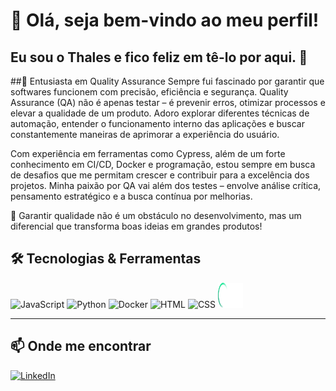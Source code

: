 # 👋 Olá, seja bem-vindo ao meu perfil!  

## Eu sou o Thales e fico feliz em tê-lo por aqui. 🚀  

##🧐 Entusiasta em Quality Assurance
Sempre fui fascinado por garantir que softwares funcionem com precisão, eficiência e segurança. Quality Assurance (QA) não é apenas testar – é prevenir erros, otimizar processos e elevar a qualidade de um produto. Adoro explorar diferentes técnicas de automação, entender o funcionamento interno das aplicações e buscar constantemente maneiras de aprimorar a experiência do usuário.

Com experiência em ferramentas como Cypress, além de um forte conhecimento em CI/CD, Docker e programação, estou sempre em busca de desafios que me permitam crescer e contribuir para a excelência dos projetos. Minha paixão por QA vai além dos testes – envolve análise crítica, pensamento estratégico e a busca contínua por melhorias.

🚀 Garantir qualidade não é um obstáculo no desenvolvimento, mas um diferencial que transforma boas ideias em grandes produtos!

## 🛠️ Tecnologias & Ferramentas  

<p align="left">
  <img src="https://cdn.jsdelivr.net/gh/devicons/devicon/icons/javascript/javascript-original.svg" alt="JavaScript" width="40" height="40"/>
  <img src="https://cdn.jsdelivr.net/gh/devicons/devicon/icons/python/python-original.svg" alt="Python" width="40" height="40"/>
  <img src="https://cdn.jsdelivr.net/gh/devicons/devicon/icons/docker/docker-original.svg" alt="Docker" width="40" height="40"/>
  <img src="https://cdn.jsdelivr.net/gh/devicons/devicon/icons/html5/html5-original.svg" alt="HTML" width="40" height="40"/>
  <img src="https://cdn.jsdelivr.net/gh/devicons/devicon/icons/css3/css3-original.svg" alt="CSS" width="40" height="40"/>
  <img src="https://raw.githubusercontent.com/cypress-io/cypress/develop/assets/cypress-logo-dark.png" alt="Cypress" width="40" height="40"/>
</p>

---

## 📫 Onde me encontrar  

<p align="left">
  <a href="www.linkedin.com/in/thales-reis-b01583261" target="_blank">
    <img src="https://cdn.jsdelivr.net/gh/devicons/devicon/icons/linkedin/linkedin-original.svg" alt="LinkedIn" width="40" height="40"/>
  </a>
</p>
